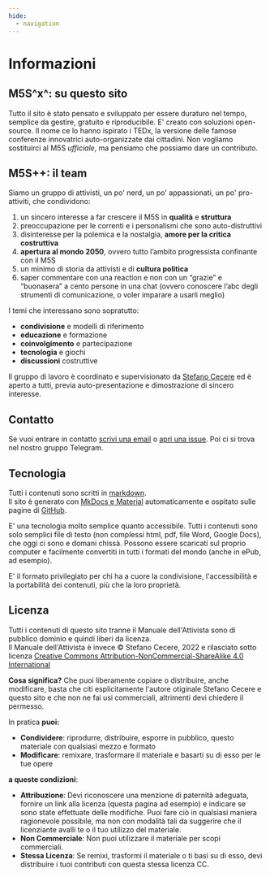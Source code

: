 ```yaml
---
hide:
  - navigation
---
```

# Informazioni

## M5S^x^: su questo sito
Tutto il sito è stato pensato e sviluppato per essere duraturo nel tempo, semplice da gestire, gratuito e riproducibile. E' creato con soluzioni open-source.
Il nome ce lo hanno ispirato i TEDx, la versione delle famose conferenze innovatrici auto-organizzate dai cittadini. Non vogliamo sostituirci al M5S _ufficiale_, ma pensiamo che possiamo dare un contributo.

## M5S++: il team
Siamo un gruppo di attivisti, un po' nerd, un po' appassionati, un po' pro-attiviti, che condividono:

1. un sincero interesse a far crescere il M5S in **qualità** e **struttura**
2. preoccupazione per le correnti e i personalismi che sono auto-distruttivi
3. disinteresse per la polemica e la nostalgia, **amore per la critica costruttiva**
4. **apertura al mondo 2050**, ovvero tutto l’ambito progressista confinante con il M5S
5. un minimo di storia da attivisti e di **cultura politica**
6. saper commentare con una reaction e non con un “grazie” e “buonasera” a cento persone in una chat (ovvero conoscere l’abc degli strumenti di comunicazione, o voler imparare a usarli meglio)

I temi che interessano sono sopratutto:

- **condivisione** e modelli di riferimento
- **educazione** e formazione
- **coinvolgimento** e partecipazione
- **tecnologia** e giochi
- **discussioni** costruttive

Il gruppo di lavoro è coordinato e supervisionato da [Stefano Cecere](https://github.com/StefanoCecere) ed è aperto a tutti, previa auto-presentazione e dimostrazione di sincero interesse.

## Contatto
Se vuoi entrare in contatto [scrivi una email](mailto:stefano.cecere@gmail.com) o [apri una issue](https://github.com/m5sx/m5sx.github.io/issues). Poi ci si trova nel nostro gruppo Telegram.

## Tecnologia
Tutti i contenuti sono scritti in [markdown](https://www.markdownguide.org/).  
Il sito è generato con [MkDocs e Material](https://squidfunk.github.io/mkdocs-material/) automaticamente e ospitato sulle pagine di [GitHub](https://github.com/m5sx/m5sx.github.io).

E' una tecnologia molto semplice quanto accessibile. Tutti i contenuti sono solo semplici file di testo (non complessi html, pdf, file Word, Google Docs), che oggi ci sono e domani chissà. Possono essere scaricati sul proprio computer e facilmente convertiti in tutti i formati del mondo (anche in ePub, ad esempio).

E' il formato privilegiato per chi ha a cuore la condivisione, l'accessibilità e la portabilità dei contenuti, più che la loro proprietà.

## Licenza
Tutti i contenuti di questo sito tranne il Manuale dell'Attivista sono di pubblico dominio e quindi liberi da licenza.  
Il Manuale dell'Attivista è invece © Stefano Cecere, 2022 e rilasciato sotto licenza [Creative Commons Attribution-NonCommercial-ShareAlike 4.0 International](https://creativecommons.org/licenses/by-nc-sa/4.0)

**Cosa significa?**
Che puoi liberamente copiare o distribuire, anche modificare, basta che citi esplicitamente l'autore otiginale Stefano Cecere e questo sito e che non ne fai usi commerciali, altrimenti devi chiedere il permesso.

In pratica **puoi:**

- **Condividere**: riprodurre, distribuire, esporre in pubblico, questo materiale con qualsiasi mezzo e formato
- **Modificare**: remixare, trasformare il materiale e basarti su di esso per le tue opere 

**a queste condizioni**:

- **Attribuzione**: Devi riconoscere una menzione di paternità adeguata, fornire un link alla licenza (questa pagina ad esempio) e indicare se sono state effettuate delle modifiche. Puoi fare ciò in qualsiasi maniera ragionevole possibile, ma non con modalità tali da suggerire che il licenziante avalli te o il tuo utilizzo del materiale.
- **Non Commerciale**: Non puoi utilizzare il materiale per scopi commerciali.
- **Stessa Licenza**: Se remixi, trasformi il materiale o ti basi su di esso, devi distribuire i tuoi contributi con questa stessa licenza CC. 
